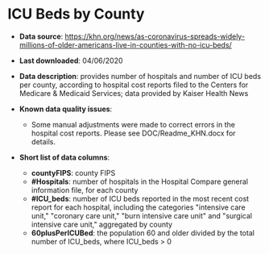 # ICU Beds by County

- **Data source**: https://khn.org/news/as-coronavirus-spreads-widely-millions-of-older-americans-live-in-counties-with-no-icu-beds/

- **Last downloaded**: 04/06/2020

- **Data description**: provides number of hospitals and number of ICU beds per county, according to hospital cost reports filed to the Centers for Medicare & Medicaid Services; data provided by Kaiser Health News

- **Known data quality issues**: 
	- Some manual adjustments were made to correct errors in the hospital cost reports. Please see DOC/Readme_KHN.docx for details.

- **Short list of data columns**: 
	- **countyFIPS**: county FIPS
	- **#Hospitals**: number of hospitals in the Hospital Compare general information file, for each county
	- **#ICU_beds**: number of ICU beds reported in the most recent cost report for each hospital, including the categories "intensive care unit," "coronary care unit," "burn intensive care unit" and "surgical intensive care unit," aggregated by county
	- **60plusPerICUBed**: the population 60 and older divided by the total number of ICU_beds, where ICU_beds > 0

